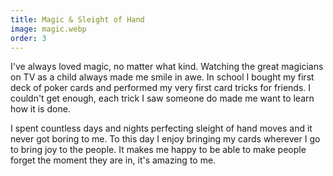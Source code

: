 ```yaml
---
title: Magic & Sleight of Hand
image: magic.webp
order: 3
---
```


I've always loved magic, no matter what kind. Watching the great magicians on TV as a child always made me smile in awe. In school I bought my first deck of poker cards and performed my very first card tricks for friends. I couldn't get enough, each trick I saw someone do made me want to learn how it is done.

I spent countless days and nights perfecting sleight of hand moves and it never got boring to me. To this day I enjoy bringing my cards wherever I go to bring joy to the people. It makes me happy to be able to make people forget the moment they are in, it's amazing to me.
